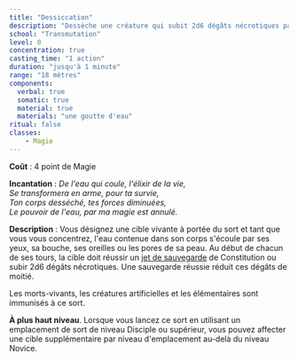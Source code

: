```yaml
---
title: "Dessiccation"
description: "Dessèche une créature qui subit 2d6 dégâts nécrotiques par round."
school: "Transmutation"
level: 0
concentration: true
casting_time: "1 action"
duration: "jusqu'à 1 minute"
range: "18 mètres"
components:
  verbal: true
  somatic: true
  material: true
  materials: "une goutte d'eau"
ritual: false
classes:
    - Magie
---
```

**Coût** : 4 point de Magie  

**Incantation** : *De l'eau qui coule, l'élixir de la vie,*  
*Se transformera en arme, pour ta survie,*   
*Ton corps desséché, tes forces diminuées,*   
*Le pouvoir de l'eau, par ma magie est annulé.*  

**Description** : Vous désignez une cible vivante à portée du sort et tant que vous vous concentrez, l'eau contenue dans son corps s'écoule par ses yeux, sa bouche, ses oreilles ou les pores de sa peau. Au début de chacun de ses tours, la cible doit réussir un [jet de sauvegarde](/utiliser-les-caracteristiques/#jets-de-sauvegarde) de Constitution ou subir 2d6 dégâts nécrotiques. Une sauvegarde réussie réduit ces dégâts de moitié.

Les morts-vivants, les créatures artificielles et les élémentaires sont immunisés à ce sort.

**À plus haut niveau**. Lorsque vous lancez ce sort en utilisant un emplacement de sort de niveau Disciple ou supérieur, vous pouvez affecter une cible supplémentaire par niveau d'emplacement au-delà du niveau Novice.

